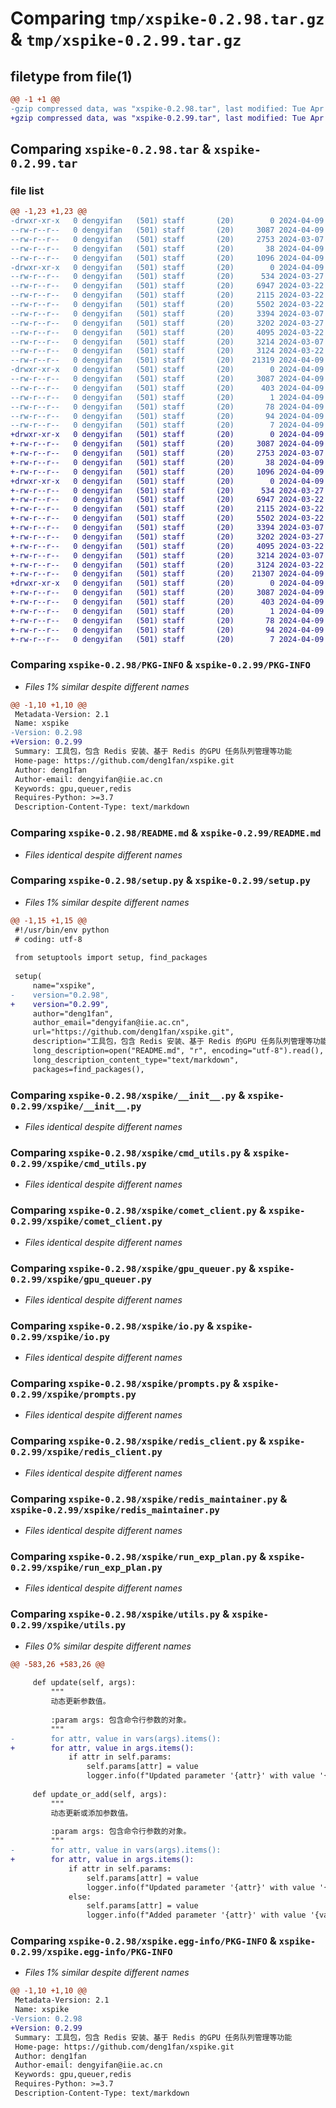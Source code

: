 # Comparing `tmp/xspike-0.2.98.tar.gz` & `tmp/xspike-0.2.99.tar.gz`

## filetype from file(1)

```diff
@@ -1 +1 @@
-gzip compressed data, was "xspike-0.2.98.tar", last modified: Tue Apr  9 03:02:32 2024, max compression
+gzip compressed data, was "xspike-0.2.99.tar", last modified: Tue Apr  9 04:50:51 2024, max compression
```

## Comparing `xspike-0.2.98.tar` & `xspike-0.2.99.tar`

### file list

```diff
@@ -1,23 +1,23 @@
-drwxr-xr-x   0 dengyifan   (501) staff       (20)        0 2024-04-09 03:02:32.853248 xspike-0.2.98/
--rw-r--r--   0 dengyifan   (501) staff       (20)     3087 2024-04-09 03:02:32.853083 xspike-0.2.98/PKG-INFO
--rw-r--r--   0 dengyifan   (501) staff       (20)     2753 2024-03-07 10:42:53.000000 xspike-0.2.98/README.md
--rw-r--r--   0 dengyifan   (501) staff       (20)       38 2024-04-09 03:02:32.853317 xspike-0.2.98/setup.cfg
--rw-r--r--   0 dengyifan   (501) staff       (20)     1096 2024-04-09 03:00:13.000000 xspike-0.2.98/setup.py
-drwxr-xr-x   0 dengyifan   (501) staff       (20)        0 2024-04-09 03:02:32.851913 xspike-0.2.98/xspike/
--rw-r--r--   0 dengyifan   (501) staff       (20)      534 2024-03-27 07:57:49.000000 xspike-0.2.98/xspike/__init__.py
--rw-r--r--   0 dengyifan   (501) staff       (20)     6947 2024-03-22 06:25:52.000000 xspike-0.2.98/xspike/cmd_utils.py
--rw-r--r--   0 dengyifan   (501) staff       (20)     2115 2024-03-22 06:26:02.000000 xspike-0.2.98/xspike/comet_client.py
--rw-r--r--   0 dengyifan   (501) staff       (20)     5502 2024-03-22 06:26:09.000000 xspike-0.2.98/xspike/gpu_queuer.py
--rw-r--r--   0 dengyifan   (501) staff       (20)     3394 2024-03-07 09:04:02.000000 xspike-0.2.98/xspike/io.py
--rw-r--r--   0 dengyifan   (501) staff       (20)     3202 2024-03-27 08:45:47.000000 xspike-0.2.98/xspike/prompts.py
--rw-r--r--   0 dengyifan   (501) staff       (20)     4095 2024-03-22 06:26:20.000000 xspike-0.2.98/xspike/redis_client.py
--rw-r--r--   0 dengyifan   (501) staff       (20)     3214 2024-03-07 08:57:09.000000 xspike-0.2.98/xspike/redis_maintainer.py
--rw-r--r--   0 dengyifan   (501) staff       (20)     3124 2024-03-22 06:26:43.000000 xspike-0.2.98/xspike/run_exp_plan.py
--rw-r--r--   0 dengyifan   (501) staff       (20)    21319 2024-04-09 02:57:29.000000 xspike-0.2.98/xspike/utils.py
-drwxr-xr-x   0 dengyifan   (501) staff       (20)        0 2024-04-09 03:02:32.852849 xspike-0.2.98/xspike.egg-info/
--rw-r--r--   0 dengyifan   (501) staff       (20)     3087 2024-04-09 03:02:32.000000 xspike-0.2.98/xspike.egg-info/PKG-INFO
--rw-r--r--   0 dengyifan   (501) staff       (20)      403 2024-04-09 03:02:32.000000 xspike-0.2.98/xspike.egg-info/SOURCES.txt
--rw-r--r--   0 dengyifan   (501) staff       (20)        1 2024-04-09 03:02:32.000000 xspike-0.2.98/xspike.egg-info/dependency_links.txt
--rw-r--r--   0 dengyifan   (501) staff       (20)       78 2024-04-09 03:02:32.000000 xspike-0.2.98/xspike.egg-info/entry_points.txt
--rw-r--r--   0 dengyifan   (501) staff       (20)       94 2024-04-09 03:02:32.000000 xspike-0.2.98/xspike.egg-info/requires.txt
--rw-r--r--   0 dengyifan   (501) staff       (20)        7 2024-04-09 03:02:32.000000 xspike-0.2.98/xspike.egg-info/top_level.txt
+drwxr-xr-x   0 dengyifan   (501) staff       (20)        0 2024-04-09 04:50:51.655380 xspike-0.2.99/
+-rw-r--r--   0 dengyifan   (501) staff       (20)     3087 2024-04-09 04:50:51.655205 xspike-0.2.99/PKG-INFO
+-rw-r--r--   0 dengyifan   (501) staff       (20)     2753 2024-03-07 10:42:53.000000 xspike-0.2.99/README.md
+-rw-r--r--   0 dengyifan   (501) staff       (20)       38 2024-04-09 04:50:51.655449 xspike-0.2.99/setup.cfg
+-rw-r--r--   0 dengyifan   (501) staff       (20)     1096 2024-04-09 04:50:47.000000 xspike-0.2.99/setup.py
+drwxr-xr-x   0 dengyifan   (501) staff       (20)        0 2024-04-09 04:50:51.654052 xspike-0.2.99/xspike/
+-rw-r--r--   0 dengyifan   (501) staff       (20)      534 2024-03-27 07:57:49.000000 xspike-0.2.99/xspike/__init__.py
+-rw-r--r--   0 dengyifan   (501) staff       (20)     6947 2024-03-22 06:25:52.000000 xspike-0.2.99/xspike/cmd_utils.py
+-rw-r--r--   0 dengyifan   (501) staff       (20)     2115 2024-03-22 06:26:02.000000 xspike-0.2.99/xspike/comet_client.py
+-rw-r--r--   0 dengyifan   (501) staff       (20)     5502 2024-03-22 06:26:09.000000 xspike-0.2.99/xspike/gpu_queuer.py
+-rw-r--r--   0 dengyifan   (501) staff       (20)     3394 2024-03-07 09:04:02.000000 xspike-0.2.99/xspike/io.py
+-rw-r--r--   0 dengyifan   (501) staff       (20)     3202 2024-03-27 08:45:47.000000 xspike-0.2.99/xspike/prompts.py
+-rw-r--r--   0 dengyifan   (501) staff       (20)     4095 2024-03-22 06:26:20.000000 xspike-0.2.99/xspike/redis_client.py
+-rw-r--r--   0 dengyifan   (501) staff       (20)     3214 2024-03-07 08:57:09.000000 xspike-0.2.99/xspike/redis_maintainer.py
+-rw-r--r--   0 dengyifan   (501) staff       (20)     3124 2024-03-22 06:26:43.000000 xspike-0.2.99/xspike/run_exp_plan.py
+-rw-r--r--   0 dengyifan   (501) staff       (20)    21307 2024-04-09 04:50:31.000000 xspike-0.2.99/xspike/utils.py
+drwxr-xr-x   0 dengyifan   (501) staff       (20)        0 2024-04-09 04:50:51.654966 xspike-0.2.99/xspike.egg-info/
+-rw-r--r--   0 dengyifan   (501) staff       (20)     3087 2024-04-09 04:50:51.000000 xspike-0.2.99/xspike.egg-info/PKG-INFO
+-rw-r--r--   0 dengyifan   (501) staff       (20)      403 2024-04-09 04:50:51.000000 xspike-0.2.99/xspike.egg-info/SOURCES.txt
+-rw-r--r--   0 dengyifan   (501) staff       (20)        1 2024-04-09 04:50:51.000000 xspike-0.2.99/xspike.egg-info/dependency_links.txt
+-rw-r--r--   0 dengyifan   (501) staff       (20)       78 2024-04-09 04:50:51.000000 xspike-0.2.99/xspike.egg-info/entry_points.txt
+-rw-r--r--   0 dengyifan   (501) staff       (20)       94 2024-04-09 04:50:51.000000 xspike-0.2.99/xspike.egg-info/requires.txt
+-rw-r--r--   0 dengyifan   (501) staff       (20)        7 2024-04-09 04:50:51.000000 xspike-0.2.99/xspike.egg-info/top_level.txt
```

### Comparing `xspike-0.2.98/PKG-INFO` & `xspike-0.2.99/PKG-INFO`

 * *Files 1% similar despite different names*

```diff
@@ -1,10 +1,10 @@
 Metadata-Version: 2.1
 Name: xspike
-Version: 0.2.98
+Version: 0.2.99
 Summary: 工具包，包含 Redis 安装、基于 Redis 的GPU 任务队列管理等功能
 Home-page: https://github.com/deng1fan/xspike.git
 Author: deng1fan
 Author-email: dengyifan@iie.ac.cn
 Keywords: gpu,queuer,redis
 Requires-Python: >=3.7
 Description-Content-Type: text/markdown
```

### Comparing `xspike-0.2.98/README.md` & `xspike-0.2.99/README.md`

 * *Files identical despite different names*

### Comparing `xspike-0.2.98/setup.py` & `xspike-0.2.99/setup.py`

 * *Files 1% similar despite different names*

```diff
@@ -1,15 +1,15 @@
 #!/usr/bin/env python
 # coding: utf-8
 
 from setuptools import setup, find_packages
 
 setup(
     name="xspike",
-    version="0.2.98",
+    version="0.2.99",
     author="deng1fan",
     author_email="dengyifan@iie.ac.cn",
     url="https://github.com/deng1fan/xspike.git",
     description="工具包，包含 Redis 安装、基于 Redis 的GPU 任务队列管理等功能",
     long_description=open("README.md", "r", encoding="utf-8").read(),
     long_description_content_type="text/markdown",
     packages=find_packages(),
```

### Comparing `xspike-0.2.98/xspike/__init__.py` & `xspike-0.2.99/xspike/__init__.py`

 * *Files identical despite different names*

### Comparing `xspike-0.2.98/xspike/cmd_utils.py` & `xspike-0.2.99/xspike/cmd_utils.py`

 * *Files identical despite different names*

### Comparing `xspike-0.2.98/xspike/comet_client.py` & `xspike-0.2.99/xspike/comet_client.py`

 * *Files identical despite different names*

### Comparing `xspike-0.2.98/xspike/gpu_queuer.py` & `xspike-0.2.99/xspike/gpu_queuer.py`

 * *Files identical despite different names*

### Comparing `xspike-0.2.98/xspike/io.py` & `xspike-0.2.99/xspike/io.py`

 * *Files identical despite different names*

### Comparing `xspike-0.2.98/xspike/prompts.py` & `xspike-0.2.99/xspike/prompts.py`

 * *Files identical despite different names*

### Comparing `xspike-0.2.98/xspike/redis_client.py` & `xspike-0.2.99/xspike/redis_client.py`

 * *Files identical despite different names*

### Comparing `xspike-0.2.98/xspike/redis_maintainer.py` & `xspike-0.2.99/xspike/redis_maintainer.py`

 * *Files identical despite different names*

### Comparing `xspike-0.2.98/xspike/run_exp_plan.py` & `xspike-0.2.99/xspike/run_exp_plan.py`

 * *Files identical despite different names*

### Comparing `xspike-0.2.98/xspike/utils.py` & `xspike-0.2.99/xspike/utils.py`

 * *Files 0% similar despite different names*

```diff
@@ -583,26 +583,26 @@
 
     def update(self, args):
         """
         动态更新参数值。
 
         :param args: 包含命令行参数的对象。
         """
-        for attr, value in vars(args).items():
+        for attr, value in args.items():
             if attr in self.params:
                 self.params[attr] = value
                 logger.info(f"Updated parameter '{attr}' with value '{value}'.")
 
     def update_or_add(self, args):
         """
         动态更新或添加参数值。
 
         :param args: 包含命令行参数的对象。
         """
-        for attr, value in vars(args).items():
+        for attr, value in args.items():
             if attr in self.params:
                 self.params[attr] = value
                 logger.info(f"Updated parameter '{attr}' with value '{value}'.")
             else:
                 self.params[attr] = value
                 logger.info(f"Added parameter '{attr}' with value '{value}'.")
```

### Comparing `xspike-0.2.98/xspike.egg-info/PKG-INFO` & `xspike-0.2.99/xspike.egg-info/PKG-INFO`

 * *Files 1% similar despite different names*

```diff
@@ -1,10 +1,10 @@
 Metadata-Version: 2.1
 Name: xspike
-Version: 0.2.98
+Version: 0.2.99
 Summary: 工具包，包含 Redis 安装、基于 Redis 的GPU 任务队列管理等功能
 Home-page: https://github.com/deng1fan/xspike.git
 Author: deng1fan
 Author-email: dengyifan@iie.ac.cn
 Keywords: gpu,queuer,redis
 Requires-Python: >=3.7
 Description-Content-Type: text/markdown
```

